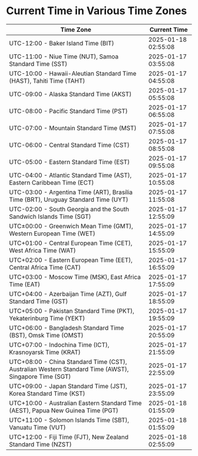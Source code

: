 # Current Time in Various Time Zones

| Time Zone | Current Time |
|-----------|--------------|
| UTC-12:00 - Baker Island Time (BIT) | 2025-01-18 02:55:08 |
| UTC-11:00 - Niue Time (NUT), Samoa Standard Time (SST) | 2025-01-17 03:55:08 |
| UTC-10:00 - Hawaii-Aleutian Standard Time (HAST), Tahiti Time (TAHT) | 2025-01-17 04:55:08 |
| UTC-09:00 - Alaska Standard Time (AKST) | 2025-01-17 05:55:08 |
| UTC-08:00 - Pacific Standard Time (PST) | 2025-01-17 06:55:08 |
| UTC-07:00 - Mountain Standard Time (MST) | 2025-01-17 07:55:08 |
| UTC-06:00 - Central Standard Time (CST) | 2025-01-17 08:55:08 |
| UTC-05:00 - Eastern Standard Time (EST) | 2025-01-17 09:55:08 |
| UTC-04:00 - Atlantic Standard Time (AST), Eastern Caribbean Time (ECT) | 2025-01-17 10:55:08 |
| UTC-03:00 - Argentina Time (ART), Brasília Time (BRT), Uruguay Standard Time (UYT) | 2025-01-17 11:55:08 |
| UTC-02:00 - South Georgia and the South Sandwich Islands Time (SGT) | 2025-01-17 12:55:09 |
| UTC±00:00 - Greenwich Mean Time (GMT), Western European Time (WET) | 2025-01-17 14:55:09 |
| UTC+01:00 - Central European Time (CET), West Africa Time (WAT) | 2025-01-17 15:55:09 |
| UTC+02:00 - Eastern European Time (EET), Central Africa Time (CAT) | 2025-01-17 16:55:09 |
| UTC+03:00 - Moscow Time (MSK), East Africa Time (EAT) | 2025-01-17 17:55:09 |
| UTC+04:00 - Azerbaijan Time (AZT), Gulf Standard Time (GST) | 2025-01-17 18:55:09 |
| UTC+05:00 - Pakistan Standard Time (PKT), Yekaterinburg Time (YEKT) | 2025-01-17 19:55:09 |
| UTC+06:00 - Bangladesh Standard Time (BST), Omsk Time (OMST) | 2025-01-17 20:55:09 |
| UTC+07:00 - Indochina Time (ICT), Krasnoyarsk Time (KRAT) | 2025-01-17 21:55:09 |
| UTC+08:00 - China Standard Time (CST), Australian Western Standard Time (AWST), Singapore Time (SGT) | 2025-01-17 22:55:09 |
| UTC+09:00 - Japan Standard Time (JST), Korea Standard Time (KST) | 2025-01-17 23:55:09 |
| UTC+10:00 - Australian Eastern Standard Time (AEST), Papua New Guinea Time (PGT) | 2025-01-18 01:55:09 |
| UTC+11:00 - Solomon Islands Time (SBT), Vanuatu Time (VUT) | 2025-01-18 01:55:09 |
| UTC+12:00 - Fiji Time (FJT), New Zealand Standard Time (NZST) | 2025-01-18 02:55:09 |

